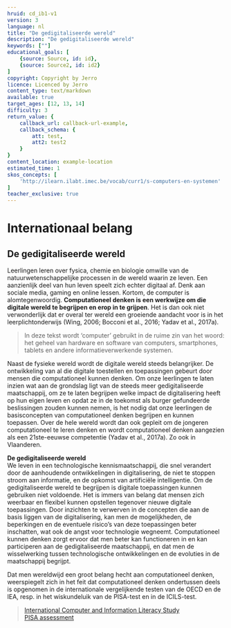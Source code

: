 ```yaml
---
hruid: cd_ib1-v1
version: 3
language: nl
title: "De gedigitaliseerde wereld"
description: "De gedigitaliseerde wereld"
keywords: [""]
educational_goals: [
    {source: Source, id: id}, 
    {source: Source2, id: id2}
]
copyright: Copyright by Jerro
licence: Licenced by Jerro
content_type: text/markdown
available: true
target_ages: [12, 13, 14]
difficulty: 3
return_value: {
    callback_url: callback-url-example,
    callback_schema: {
        att: test,
        att2: test2
    }
}
content_location: example-location
estimated_time: 1
skos_concepts: [
    'http://ilearn.ilabt.imec.be/vocab/curr1/s-computers-en-systemen'
]
teacher_exclusive: true
---
```


# Internationaal belang

## De gedigitaliseerde wereld

Leerlingen leren over fysica, chemie en biologie omwille van de natuurwetenschappelijke processen in de wereld waarin ze leven. Een aanzienlijk deel van hun leven speelt zich echter digitaal af. Denk aan sociale media, gaming en online lessen. Kortom, de computer is alomtegenwoordig. **Computationeel denken is een werkwijze om die digitale wereld te begrijpen en erop in te grijpen**. Het is dan ook niet verwonderlijk dat er overal ter wereld een groeiende aandacht voor is in het leerplichtonderwijs (Wing, 2006; Bocconi et al., 2016; Yadav et al., 2017a). 

> In deze tekst wordt ‘computer’ gebruikt in de ruime zin van het woord: het geheel van hardware en software van computers, smartphones, tablets en andere informatieverwerkende systemen. 

Naast de fysieke wereld wordt de digitale wereld steeds belangrijker. De ontwikkeling van al die digitale toestellen en toepassingen gebeurt door mensen die computationeel kunnen denken. Om onze leerlingen te laten inzien wat aan de grondslag ligt van de steeds meer gedigitaliseerde maatschappij, om ze te laten begrijpen welke impact de digitalisering heeft op hun eigen leven en opdat ze in de toekomst als burger gefundeerde beslissingen zouden kunnen nemen, is het nodig dat onze leerlingen de basisconcepten van computationeel denken begrijpen en kunnen toepassen.
Over de hele wereld wordt dan ook gepleit om de jongeren computationeel te leren denken en wordt computationeel denken aangezien als een 21ste-eeuwse competentie (Yadav et al., 2017a). Zo ook in Vlaanderen. 

<div class="alert alert-box alert-success">
    <strong>De gedigitaliseerde wereld</strong><br> 
    We leven in een technologische kennismaatschappij, die snel verandert door de aanhoudende ontwikkelingen in digitalisering, de niet te stoppen stroom aan informatie, en de opkomst van artificiële intelligentie. Om de gedigitaliseerde wereld te begrijpen is digitale toepassingen kunnen gebruiken niet voldoende. Het is immers van belang dat mensen zich weerbaar en flexibel kunnen opstellen tegenover nieuwe digitale toepassingen. Door inzichten te verwerven in de concepten die aan de basis liggen van de digitalisering, kan men de mogelijkheden, de beperkingen en de eventuele risico’s van deze toepassingen beter inschatten, wat ook de angst voor technologie wegneemt. Computationeel kunnen denken zorgt ervoor dat men beter kan functioneren in en kan participeren aan de gedigitaliseerde maatschappij, en dat men de wisselwerking tussen technologische ontwikkelingen en de evoluties in de maatschappij begrijpt. 
</div>

Dat men wereldwijd een groot belang hecht aan computationeel denken, weerspiegelt zich in het feit dat computationeel denken ondertussen deels is opgenomen in de internationale vergelijkende testen van de OECD en de IEA, resp. in het wiskundeluik van de PISA-test en in de ICILS-test. 

> [International Computer and Information Literacy Study](https://www.iea.nl/studies/iea/icils/2023#section-740)<br>
> [PISA assessment](https://www.oecd.org/pisa/sitedocument/PISA-2021-mathematics-framework.pdf)

